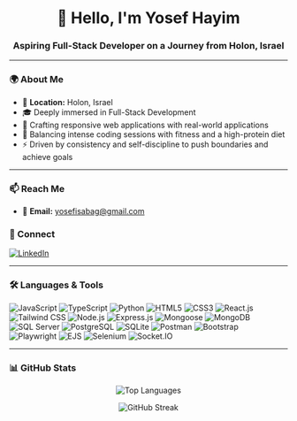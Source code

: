 <h1 align="center">👋 Hello, I'm Yosef Hayim</h1>
<h3 align="center">Aspiring Full-Stack Developer on a Journey from Holon, Israel</h3>

---

### 🌍 About Me
- 📍 **Location:** Holon, Israel
- 🎓 Deeply immersed in Full-Stack Development
- 🧩 Crafting responsive web applications with real-world applications
- 💪 Balancing intense coding sessions with fitness and a high-protein diet
- ⚡ Driven by consistency and self-discipline to push boundaries and achieve goals

---

### 📫 Reach Me
- 📧 **Email:** yosefisabag@gmail.com

### 🤝 Connect
<a href="https://www.linkedin.com/in/yosef-sabag-113841239/" target="_blank">
  <img src="https://img.shields.io/badge/LinkedIn-0A66C2?style=for-the-badge&logo=linkedin&logoColor=white" alt="LinkedIn"/>
</a>

---

### 🛠️ Languages & Tools
<p>
  <img src="https://img.shields.io/badge/JavaScript-323330?style=for-the-badge&logo=javascript&logoColor=F7DF1E" alt="JavaScript"/>
  <img src="https://img.shields.io/badge/TypeScript-007ACC?style=for-the-badge&logo=typescript&logoColor=white" alt="TypeScript"/>
  <img src="https://img.shields.io/badge/Python-3776AB?style=for-the-badge&logo=python&logoColor=white" alt="Python"/>
  <img src="https://img.shields.io/badge/HTML5-E34F26?style=for-the-badge&logo=html5&logoColor=white" alt="HTML5"/>
  <img src="https://img.shields.io/badge/CSS3-1572B6?style=for-the-badge&logo=css3&logoColor=white" alt="CSS3"/>
  <img src="https://img.shields.io/badge/React.js-61DAFB?style=for-the-badge&logo=react&logoColor=white" alt="React.js"/>
  <img src="https://img.shields.io/badge/Tailwind_CSS-06B6D4?style=for-the-badge&logo=tailwindcss&logoColor=white" alt="Tailwind CSS"/>
  <img src="https://img.shields.io/badge/Node.js-339933?style=for-the-badge&logo=node.js&logoColor=white" alt="Node.js"/>
  <img src="https://img.shields.io/badge/Express.js-000000?style=for-the-badge&logo=express&logoColor=white" alt="Express.js"/>
  <img src="https://img.shields.io/badge/Mongoose-880000?style=for-the-badge&logoColor=white" alt="Mongoose"/>
  <img src="https://img.shields.io/badge/MongoDB-47A248?style=for-the-badge&logo=mongodb&logoColor=white" alt="MongoDB"/>
  <img src="https://img.shields.io/badge/SQL Server-CC2927?style=for-the-badge&logo=microsoft-sql-server&logoColor=white" alt="SQL Server"/>
  <img src="https://img.shields.io/badge/PostgreSQL-336791?style=for-the-badge&logo=postgresql&logoColor=white" alt="PostgreSQL"/>
  <img src="https://img.shields.io/badge/SQLite-003B57?style=for-the-badge&logo=sqlite&logoColor=white" alt="SQLite"/>
  <img src="https://img.shields.io/badge/Postman-FF6C37?style=for-the-badge&logo=postman&logoColor=white" alt="Postman"/>
  <img src="https://img.shields.io/badge/Bootstrap-563D7C?style=for-the-badge&logo=bootstrap&logoColor=white" alt="Bootstrap"/>
<img src="https://img.shields.io/badge/Playwright-2EAD33?style=for-the-badge&logo=microsoft-playwright&logoColor=white" alt="Playwright"/>
<img src="https://img.shields.io/badge/EJS-8D2D2D?style=for-the-badge&logo=javascript&logoColor=white" alt="EJS"/>
<img src="https://img.shields.io/badge/Selenium-43B02A?style=for-the-badge&logo=selenium&logoColor=white" alt="Selenium"/>
  <img src="https://img.shields.io/badge/Socket.IO-010101?style=for-the-badge&logo=socketdotio&logoColor=white" alt="Socket.IO"/>


</p>

---

### 📊 GitHub Stats
<p align="center">
  <img src="https://github-readme-stats.vercel.app/api/top-langs/?username=yosefhayim&layout=compact&theme=radical" alt="Top Languages" />
</p>

<p align="center">
  <img src="https://github-readme-streak-stats.herokuapp.com/?user=yosefhayim&theme=radical" alt="GitHub Streak" />
</p>
